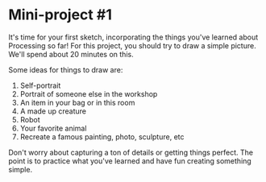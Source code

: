 # Mini-project #1
It's time for your first sketch, incorporating the things you've learned about Processing so far! For this project, you should try to draw a simple picture. We'll spend about 20 minutes on this. 

Some ideas for things to draw are:
1. Self-portrait
1. Portrait of someone else in the workshop
1. An item in your bag or in this room
1. A made up creature
1. Robot
1. Your favorite animal
1. Recreate a famous painting, photo, sculpture, etc

Don't worry about capturing a ton of details or getting things perfect. The point is to practice what you've learned and have fun creating something simple.


